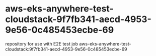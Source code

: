 # aws-eks-anywhere-test-cloudstack-9f7fb341-aecd-4953-9e56-0c485453ecbe-69
repository for use with E2E test job aws-eks-anywhere-test-cloudstack:9f7fb341-aecd-4953-9e56-0c485453ecbe-69
